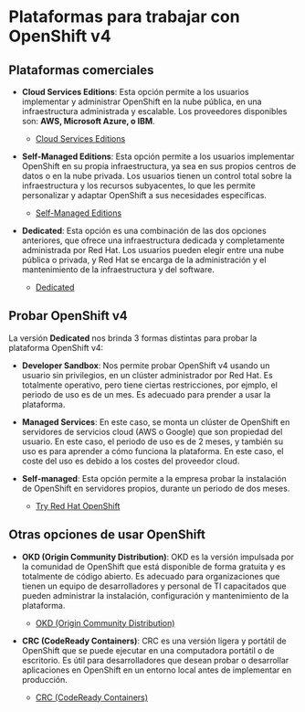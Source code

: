 # Plataformas para trabajar con OpenShift v4

## Plataformas comerciales

* **Cloud Services Editions**: Esta opción permite a los usuarios implementar y administrar OpenShift en la nube pública, en una infraestructura administrada y escalable. Los proveedores disponibles son: **AWS, Microsoft Azure, o IBM**.

    * [Cloud Services Editions](https://www.redhat.com/en/technologies/cloud-computing/openshift#cloud-services-editions)

* **Self-Managed Editions**: Esta opción permite a los usuarios implementar OpenShift en su propia infraestructura, ya sea en sus propios centros de datos o en la nube privada. Los usuarios tienen un control total sobre la infraestructura y los recursos subyacentes, lo que les permite personalizar y adaptar OpenShift a sus necesidades específicas. 

    * [Self-Managed Editions](https://www.redhat.com/en/technologies/cloud-computing/openshift#self-managed)

* **Dedicated**: Esta opción es una combinación de las dos opciones anteriores, que ofrece una infraestructura dedicada y completamente administrada por Red Hat. Los usuarios pueden elegir entre una nube pública o privada, y Red Hat se encarga de la administración y el mantenimiento de la infraestructura y del software.

    * [Dedicated](https://www.redhat.com/en/technologies/cloud-computing/openshift/dedicated)
    
## Probar OpenShift v4

La versión **Dedicated** nos brinda 3 formas distintas para probar la plataforma OpenShift v4:

* **Developer Sandbox**: Nos permite probar OpenShift v4 usando un usuario sin privilegios, en un clúster administrador por Red Hat. Es totalmente operativo, pero tiene ciertas restricciones, por ejmplo, el periodo de uso es de un mes. Es adecuado para prender a usar la plataforma.
* **Managed Services**: En este caso, se monta un clúster de OpenShift en servidores de servicios cloud (AWS o Google) que son propiedad del usuario. En este caso, el periodo de uso es de 2 meses, y también su uso es para aprender a cómo funciona la plataforma. En este caso, el coste del uso es debido a los costes del proveedor cloud.
* **Self-managed**: Esta opción permite a la empresa probar la instalación de OpenShift en servidores propios, durante un periodo de dos meses.

    * [Try Red Hat OpenShift](https://www.redhat.com/en/technologies/cloud-computing/openshift/try-it)

## Otras opciones de usar OpenShift

* **OKD (Origin Community Distribution)**: OKD es la versión impulsada por la comunidad de OpenShift que está disponible de forma gratuita y es totalmente de código abierto. Es adecuado para organizaciones que tienen un equipo de desarrolladores y personal de TI capacitados que pueden administrar la instalación, configuración y mantenimiento de la plataforma. 

    * [OKD (Origin Community Distribution)](https://www.okd.io/)

* **CRC (CodeReady Containers)**: CRC es una versión ligera y portátil de OpenShift que se puede ejecutar en una computadora portátil o de escritorio. Es útil para desarrolladores que desean probar o desarrollar aplicaciones en OpenShift en un entorno local antes de implementar en producción. 

    * [CRC (CodeReady Containers)](https://developers.redhat.com/products/openshift-local/overview)

   



